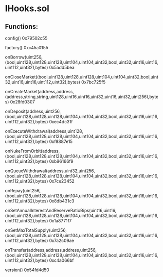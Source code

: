 # IHooks.sol

## Functions:

config() 0x79502c55

factory() 0xc45a0155

onBorrow(uint256,(bool,uint128,uint128,uint128,uint104,uint104,uint32,bool,uint32,uint16,uint16,uint112,uint32),bytes) 0x5add5bea

onCloseMarket((bool,uint128,uint128,uint128,uint104,uint104,uint32,bool,uint32,uint16,uint16,uint112,uint32),bytes) 0x7bc725f5

onCreateMarket(address,address,(address,string,string,uint128,uint16,uint16,uint32,uint16,uint32,uint256),bytes) 0x28fd0307

onDeposit(address,uint256,(bool,uint128,uint128,uint128,uint104,uint104,uint32,bool,uint32,uint16,uint16,uint112,uint32),bytes) 0xec4dc31f

onExecuteWithdrawal(address,uint128,(bool,uint128,uint128,uint128,uint104,uint104,uint32,bool,uint32,uint16,uint16,uint112,uint32),bytes) 0xf8887e15

onNukeFromOrbit(address,(bool,uint128,uint128,uint128,uint104,uint104,uint32,bool,uint32,uint16,uint16,uint112,uint32),bytes) 0xb96166f9

onQueueWithdrawal(address,uint32,uint256,(bool,uint128,uint128,uint128,uint104,uint104,uint32,bool,uint32,uint16,uint16,uint112,uint32),bytes) 0x7ce23452

onRepay(uint256,(bool,uint128,uint128,uint128,uint104,uint104,uint32,bool,uint32,uint16,uint16,uint112,uint32),bytes) 0x8db431c3

onSetAnnualInterestAndReserveRatioBips(uint16,uint16,(bool,uint128,uint128,uint128,uint104,uint104,uint32,bool,uint32,uint16,uint16,uint112,uint32),bytes) 0x1a8771f7

onSetMaxTotalSupply(uint256,(bool,uint128,uint128,uint128,uint104,uint104,uint32,bool,uint32,uint16,uint16,uint112,uint32),bytes) 0x7a2c09ae

onTransfer(address,address,address,uint256,(bool,uint128,uint128,uint128,uint104,uint104,uint32,bool,uint32,uint16,uint16,uint112,uint32),bytes) 0xc4a066bf

version() 0x54fd4d50
